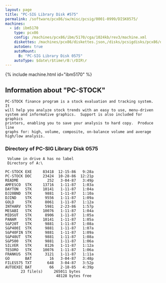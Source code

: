 ```yaml
---
layout: page
title: "PC-SIG Library Disk #575"
permalink: /software/pcx86/sw/misc/pcsig/0001-0999/DISK0575/
machines:
  - id: ibm5170
    type: pcx86
    config: /machines/pcx86/ibm/5170/cga/1024kb/rev3/machine.xml
    diskettes: /machines/pcx86/diskettes.json,/disks/pcsigdisks/pcx86/diskettes.json
    autoGen: true
    autoMount:
      B: "PC-SIG Library Disk 0575"
    autoType: $date\r$time\rB:\rDIR\r
---
```


{% include machine.html id="ibm5170" %}

## Information about "PC-STOCK"

    PC-STOCK finance program is a stock evaluation and tracking system.  It
    will help you analyze stock trends with an easy to use, menu-driven
    system and informative graphics.  Support is also included for graphics
    printers, enabling you to save your analysis to hard copy.  Produce line
    graphs for: high, volume, composite, on-balance volume and average
    high/low analysis.

### Directory of PC-SIG Library Disk 0575

     Volume in drive A has no label
     Directory of A:\

    PC-STOCK EXE     83418  12-15-86   9:28a
    PC-STOCK DOC     23424  10-28-86  12:21p
    README             252   3-04-87   3:49p
    AMFESCO  STK     13716   1-11-87   1:03a
    DAYTON   STK     10141   1-11-87   1:04a
    DJ20BND  STK      9881   1-11-87   1:10a
    DJIND    STK      9556   1-11-87   1:09a
    GOLD     STK      8061   1-11-87   1:12a
    INTHARV  STK      5981   2-23-86   1:57p
    MESABI   STK     10076   1-11-87   1:04a
    MIDSUT   STK      8906   1-11-87   1:05a
    PANAM    STK     10141   1-11-87   1:05a
    S&P20T   STK      9881   1-11-87   1:08a
    S&P400I  STK      9881   1-11-87   1:07a
    S&P40FIN STK      9881   1-11-87   1:09a
    S&P40UT  STK      9881   1-11-87   1:08a
    S&P500   STK      9881   1-11-87   1:06a
    SILVER   STK      8126   1-11-87   1:12a
    TESORO   STK     10076   1-11-87   1:06a
    FRANKUS  STK      3121   1-11-87   1:11a
    GO       BAT        16   3-04-87   3:48p
    FILES575 TXT       648   3-04-87   3:52p
    AUTOEXEC BAT        66   2-18-85   4:39p
           23 file(s)     265011 bytes
                           48128 bytes free
